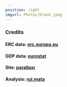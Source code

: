 ```yaml
---
position: right
imgurl: Photos/blank.jpeg
---
```

  
### Credits

#### ERC data: [erc.europa.eu](https://erc.europa.eu/projects-figures/statistics)

#### GDP data: [eurostat](https://ec.europa.eu/eurostat/statistics-explained/index.php?title=R%26D_expenditure&oldid=551418#Gross_domestic_expenditure_on_R.26D)

#### Site: [parallaxr](https://github.com/martinctc/parallaxr)

#### Analysis: [rui.mata](www.cds.unibas.ch)

